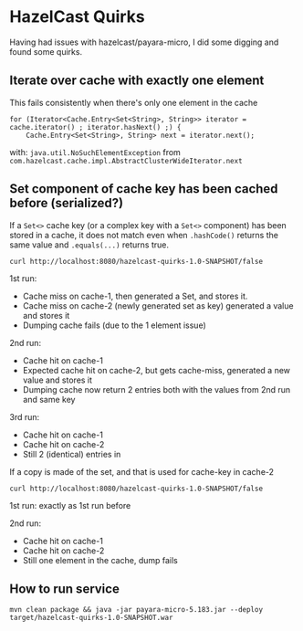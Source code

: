 # HazelCast Quirks

Having had issues with hazelcast/payara-micro, I did some digging and found some quirks.

## Iterate over cache with exactly one element

This fails consistently when there's only one element in the cache

    for (Iterator<Cache.Entry<Set<String>, String>> iterator = cache.iterator() ; iterator.hasNext() ;) {
        Cache.Entry<Set<String>, String> next = iterator.next();


with: `java.util.NoSuchElementException` from `com.hazelcast.cache.impl.AbstractClusterWideIterator.next`

## Set component of cache key has been cached before (serialized?)

If a `Set<>` cache key (or a complex key with a `Set<>` component) has been stored
in a cache, it does not match even when `.hashCode()` returns the same value and
`.equals(...)` returns true.

    curl http://localhost:8080/hazelcast-quirks-1.0-SNAPSHOT/false

1st run:

 * Cache miss on cache-1, then generated a Set, and stores it.
 * Cache miss on cache-2 (newly generated set as key) generated a value and stores it
 * Dumping cache fails (due to the 1 element issue)

2nd run:

 * Cache hit on cache-1
 * Expected cache hit on cache-2, but gets cache-miss, generated a new value and stores it
 * Dumping cache now return 2 entries both with the values from 2nd run and same key

3rd run:

 * Cache hit on cache-1
 * Cache hit on cache-2
 * Still 2 (identical) entries in

If a copy is made of the set, and that is used for cache-key in cache-2

    curl http://localhost:8080/hazelcast-quirks-1.0-SNAPSHOT/false

1st run: exactly as 1st run before

2nd run:

 * Cache hit on cache-1
 * Cache hit on cache-2
 * Still one element in the cache, dump fails

## How to run service

    mvn clean package && java -jar payara-micro-5.183.jar --deploy target/hazelcast-quirks-1.0-SNAPSHOT.war
